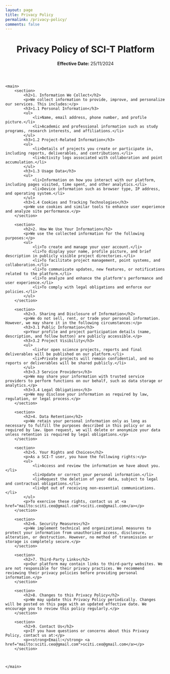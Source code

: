 ```yaml
---
layout: page
title: Privacy Policy
permalink: /privacy-policy/
comments: false
---
```

<body>
    <header>
        <h1>Privacy Policy of SCI-T Platform</h1>
        <p><strong>Effective Date:</strong> 25/11/2024</p>
    </header>

    <main>
        <section>
            <h2>1. Information We Collect</h2>
            <p>We collect information to provide, improve, and personalize our services. This includes:</p>
            <h3>1.1 Personal Information</h3>
            <ul>
                <li>Name, email address, phone number, and profile picture.</li>
                <li>Academic and professional information such as study programs, research interests, and affiliations.</li>
            </ul>
            <h3>1.2 Project-Related Information</h3>
            <ul>
                <li>Details of projects you create or participate in, including reports, deliverables, and contributions.</li>
                <li>Activity logs associated with collaboration and point accumulation.</li>
            </ul>
            <h3>1.3 Usage Data</h3>
            <ul>
                <li>Information on how you interact with our platform, including pages visited, time spent, and other analytics.</li>
                <li>Device information such as browser type, IP address, and operating system.</li>
            </ul>
            <h3>1.4 Cookies and Tracking Technologies</h3>
            <p>We use cookies and similar tools to enhance user experience and analyze site performance.</p>
        </section>

        <section>
            <h2>2. How We Use Your Information</h2>
            <p>We use the collected information for the following purposes:</p>
            <ul>
                <li>To create and manage your user account.</li>
                <li>To display your name, profile picture, and brief description in publicly visible project directories.</li>
                <li>To facilitate project management, point systems, and collaboration.</li>
                <li>To communicate updates, new features, or notifications related to the platform.</li>
                <li>To analyze and enhance the platform's performance and user experience.</li>
                <li>To comply with legal obligations and enforce our policies.</li>
            </ul>
        </section>

        <section>
            <h2>3. Sharing and Disclosure of Information</h2>
            <p>We do not sell, rent, or trade your personal information. However, we may share it in the following circumstances:</p>
            <h3>3.1 Public Information</h3>
            <p>Your profile and project participation details (name, description, and follow button) are publicly accessible.</p>
            <h3>3.2 Project Visibility</h3>
            <ul>
                <li>For open science projects, reports and final deliverables will be published on our platform.</li>
                <li>Private projects will remain confidential, and no reports or deliverables will be shared publicly.</li>
            </ul>
            <h3>3.3 Service Providers</h3>
            <p>We may share your information with trusted service providers to perform functions on our behalf, such as data storage or analytics.</p>
            <h3>3.4 Legal Obligations</h3>
            <p>We may disclose your information as required by law, regulation, or legal process.</p>
        </section>

        <section>
            <h2>4. Data Retention</h2>
            <p>We retain your personal information only as long as necessary to fulfill the purposes described in this policy or as required by law. Upon request, we will delete or anonymize your data unless retention is required by legal obligations.</p>
        </section>

        <section>
            <h2>5. Your Rights and Choices</h2>
            <p>As a SCI-T user, you have the following rights:</p>
            <ul>
                <li>Access and review the information we have about you.</li>
                <li>Update or correct your personal information.</li>
                <li>Request the deletion of your data, subject to legal and contractual obligations.</li>
                <li>Opt out of receiving non-essential communications.</li>
            </ul>
            <p>To exercise these rights, contact us at <a href="mailto:sciti.ceo@gmail.com">sciti.ceo@gmail.com</a></p>
        </section>

        <section>
            <h2>6. Security Measures</h2>
            <p>We implement technical and organizational measures to protect your information from unauthorized access, disclosure, alteration, or destruction. However, no method of transmission or storage is completely secure.</p>
        </section>

        <section>
            <h2>7. Third-Party Links</h2>
            <p>Our platform may contain links to third-party websites. We are not responsible for their privacy practices. We recommend reviewing their privacy policies before providing personal information.</p>
        </section>

        <section>
            <h2>8. Changes to this Privacy Policy</h2>
            <p>We may update this Privacy Policy periodically. Changes will be posted on this page with an updated effective date. We encourage you to review this policy regularly.</p>
        </section>

        <section>
            <h2>9. Contact Us</h2>
            <p>If you have questions or concerns about this Privacy Policy, contact us at:</p>
            <p><strong>Email:</strong> <a href="mailto:sciti.ceo@gmail.com">sciti.ceo@gmail.com</a></p>
        </section>

           
        
    </main>
</body>